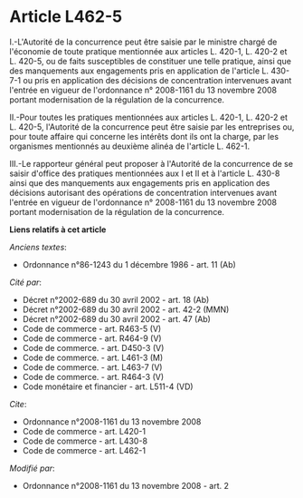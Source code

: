# Article L462-5

I.-L'Autorité de la concurrence peut être saisie par le ministre chargé de l'économie de toute pratique mentionnée aux
articles L. 420-1, L. 420-2 et L. 420-5, ou de faits susceptibles de constituer une telle pratique, ainsi que des manquements
aux engagements pris en application de l'article L. 430-7-1 ou pris en application des décisions de concentration intervenues
avant l'entrée en vigueur de l'ordonnance n° 2008-1161 du 13 novembre 2008 portant modernisation de la régulation de la
concurrence. 

II.-Pour toutes les pratiques mentionnées aux articles L. 420-1, L. 420-2 et L. 420-5, l'Autorité de la concurrence peut être
saisie par les entreprises ou, pour toute affaire qui concerne les intérêts dont ils ont la charge, par les organismes
mentionnés au deuxième alinéa de l'article L. 462-1. 

III.-Le rapporteur général peut proposer à l'Autorité de la concurrence de se saisir d'office des pratiques mentionnées aux I
et II et à l'article L. 430-8 ainsi que des manquements aux engagements pris en application des décisions autorisant des
opérations de concentration intervenues avant l'entrée en vigueur de l'ordonnance n° 2008-1161 du 13 novembre 2008 portant
modernisation de la régulation de la concurrence.

**Liens relatifs à cet article**

_Anciens textes_:

  - Ordonnance n°86-1243 du 1 décembre 1986 - art. 11 (Ab)

_Cité par_:

  - Décret n°2002-689 du 30 avril 2002 - art. 18 (Ab)
  - Décret n°2002-689 du 30 avril 2002 - art. 42-2 (MMN)
  - Décret n°2002-689 du 30 avril 2002 - art. 47 (Ab)
  - Code de commerce - art. R463-5 (V)
  - Code de commerce - art. R464-9 (V)
  - Code de commerce. - art. D450-3 (V)
  - Code de commerce. - art. L461-3 (M)
  - Code de commerce. - art. L463-7 (V)
  - Code de commerce. - art. R464-3 (V)
  - Code monétaire et financier - art. L511-4 (VD)

_Cite_:

  - Ordonnance n°2008-1161 du 13 novembre 2008
  - Code de commerce - art. L420-1
  - Code de commerce - art. L430-8
  - Code de commerce - art. L462-1

_Modifié par_:

  - Ordonnance n°2008-1161 du 13 novembre 2008 - art. 2
